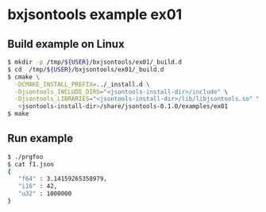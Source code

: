 # bxjsontools example ex01

## Build example on Linux

```sh
$ mkdir -p /tmp/${USER}/bxjsontools/ex01/_build.d
$ cd  /tmp/${USER}/bxjsontools/ex01/_build.d
$ cmake \
  -DCMAKE_INSTALL_PREFIX=../_install.d \
  -Djsontools_INCLUDE_DIRS="<jsontools-install-dir>/include" \
  -Djsontools_LIBRARIES="<jsontools-install-dir>/lib/libjsontools.so" \
   <jsontools-install-dir>/share/jsontools-0.1.0/examples/ex01
$ make
```

## Run example

```sh
$ ./prgfoo
$ cat f1.json
{
   "f64" : 3.14159265358979,
   "i16" : 42,
   "u32" : 1000000
}

```